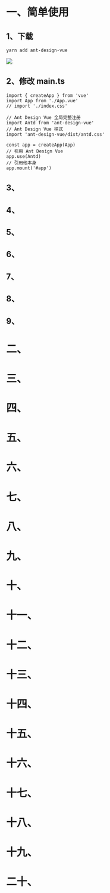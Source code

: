 # 一、简单使用

## 1、下载

`yarn add ant-design-vue`

![](https://www.yue-hai.top:10300/file/downloadFile?fullFilePath=%2Fhome%2Fyan%2F%E6%A1%8C%E9%9D%A2%2F%E5%86%85%E5%AD%98%2F%E6%96%87%E6%A1%A3%E8%B5%84%E6%96%99%2FTakeDown%2FWeb%2FUI%20%E7%BB%84%E4%BB%B6%E5%BA%93%2Fattachments%2FPasted%20image%2020230725130116.png)

## 2、修改 main.ts

```tsx
import { createApp } from 'vue'
import App from './App.vue'
// import './index.css'

// Ant Design Vue 全局完整注册
import Antd from 'ant-design-vue'
// Ant Design Vue 样式
import 'ant-design-vue/dist/antd.css'

const app = createApp(App)
// 引用 Ant Design Vue
app.use(Antd)
// 引用他本身
app.mount('#app')
```

## 3、

## 4、

## 5、

## 6、

## 7、

## 8、

## 9、

# 二、

# 三、

# 四、

# 五、

# 六、

# 七、

# 八、

# 九、

# 十、

# 十一、

# 十二、

# 十三、

# 十四、

# 十五、

# 十六、

# 十七、

# 十八、

# 十九、

# 二十、
